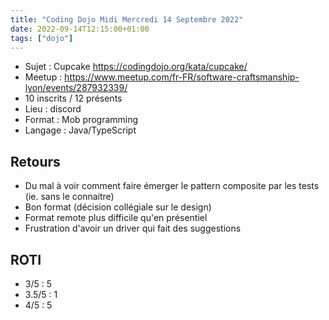 ```yaml
---
title: "Coding Dojo Midi Mercredi 14 Septembre 2022"
date: 2022-09-14T12:15:00+01:00
tags: ["dojo"]
---
```


- Sujet : Cupcake https://codingdojo.org/kata/cupcake/
- Meetup : https://www.meetup.com/fr-FR/software-craftsmanship-lyon/events/287932339/
- 10 inscrits / 12 présents
- Lieu : discord
- Format : Mob programming
- Langage : Java/TypeScript

## Retours

- Du mal à voir comment faire émerger le pattern composite par les tests (ie. sans le connaitre)
- Bon format (décision collégiale sur le design)
- Format remote plus difficile qu'en présentiel
- Frustration d'avoir un driver qui fait des suggestions

## ROTI

- 3/5 : 5
- 3.5/5 : 1
- 4/5 : 5
